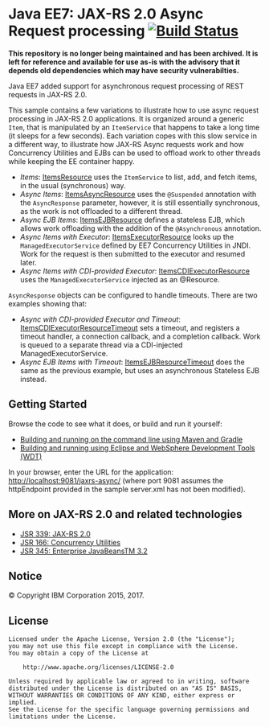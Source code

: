 # Java EE7: JAX-RS 2.0 Async Request processing [![Build Status](https://travis-ci.org/WASdev/sample.async.jaxrs.svg?branch=master)](https://travis-ci.org/WASdev/sample.async.jaxrs)

**This repository is no longer being maintained and has been archived. It is left for reference and available for use as-is with the advisory that it depends old dependencies which may have security vulnerabilties.**


Java EE7 added support for asynchronous request processing of REST requests in JAX-RS 2.0.

This sample contains a few variations to illustrate how to use async request processing in JAX-RS 2.0 applications. It is organized around a generic `Item`, that is manipulated by an `ItemService` that happens to take a long time (it sleeps for a few seconds). Each variation copes with this slow service in a different way, to illustrate how JAX-RS Async requests work and how Concurrency Utilities and EJBs can be used to offload work to other threads while keeping the EE container happy.

* *Items*: [ItemsResource](/src/main/java/net/wasdev/jaxrs/async/ItemsResource.java) uses the `ItemService` to list, add, and fetch items, in the usual (synchronous) way.
* *Async Items*: [ItemsAsyncResource](/src/main/java/net/wasdev/jaxrs/async/ItemsAsyncResource.java) uses the `@Suspended` annotation with the `AsyncResponse` parameter, however, it is still essentially synchronous, as the work is not offloaded to a different thread.
* *Async EJB Items*: [ItemsEJBResource](/src/main/java/net/wasdev/jaxrs/async/ItemsEJBResource.java) defines a stateless EJB, which allows work offloading with the addition of the `@Asynchronous` annotation.
* *Async Items with Executor*: [ItemsExecutorResource](/src/main/java/net/wasdev/jaxrs/async/ItemsExecutorResource.java) looks up the `ManagedExecutorService` defined by EE7 Concurrency Utilities in JNDI. Work for the request is then submitted to the executor and resumed later.
* *Async Items with CDI-provided Executor*: [ItemsCDIExecutorResource](/src/main/java/net/wasdev/jaxrs/async/ItemsCDIExecutorResource.java) uses the `ManagedExecutorService` injected as an @Resource.

`AsyncResponse` objects can be configured to handle timeouts. There are two examples showing that:
* *Async with CDI-provided Executor and Timeout*: [ItemsCDIExecutorResourceTimeout](/src/main/java/net/wasdev/jaxrs/async/ItemsCDIExecutorResourceTimeout.java) sets a timeout, and registers a timeout handler, a connection callback, and a completion callback. Work is queued to a separate thread via a CDI-injected ManagedExecutorService.
* *Async EJB Items with Timeout*: [ItemsEJBResourceTimeout](/src/main/java/net/wasdev/jaxrs/async/ItemsEJBResourceTimeout.java) does the same as the previous example, but uses an asynchronous Stateless EJB instead.

## Getting Started

Browse the code to see what it does, or build and run it yourself:
* [Building and running on the command line using Maven and Gradle](/docs/Using-cmd-line.md)
* [Building and running using Eclipse and WebSphere Development Tools (WDT)](/docs/Using-WDT.md)

In your browser, enter the URL for the application: [http://localhost:9081/jaxrs-async/](http://localhost:9081/async-jaxrs/) (where port 9081 assumes the httpEndpoint provided in the sample server.xml has not been modified).

## More on JAX-RS 2.0 and related technologies      
* [JSR 339: JAX-RS 2.0](https://jcp.org/en/jsr/detail?id=339)     
* [JSR 166: Concurrency Utilities](https://jcp.org/en/jsr/detail?id=166)      
* [JSR 345: Enterprise JavaBeansTM 3.2](https://jcp.org/en/jsr/detail?id=345)

## Notice

© Copyright IBM Corporation 2015, 2017.

## License

```text
Licensed under the Apache License, Version 2.0 (the "License");
you may not use this file except in compliance with the License.
You may obtain a copy of the License at

    http://www.apache.org/licenses/LICENSE-2.0

Unless required by applicable law or agreed to in writing, software
distributed under the License is distributed on an "AS IS" BASIS,
WITHOUT WARRANTIES OR CONDITIONS OF ANY KIND, either express or implied.
See the License for the specific language governing permissions and
limitations under the License.
````
